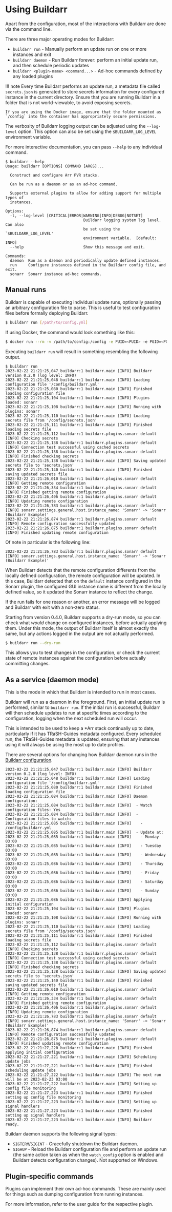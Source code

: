 # Using Buildarr

Apart from the configuration, most of the interactions with Buildarr are done via the command line.

There are three major operating modes for Buildarr:

* `buildarr run` - Manually perform an update run on one or more instances and exit
* `buildarr daemon` - Run Buildarr forever: perform an initial update run, and then
  schedule periodic updates
* `buildarr <plugin-name> <command...>` - Ad-hoc commands defined by any loaded plugins

!!! note
    Every time Buildarr performs an update run, a metadata file called `secrets.json` is generated to store secrets information for every configured instance in the current directory. Ensure that you are running Buildarr in a folder that is not world-viewable, to avoid exposing secrets.

    If you are using the Docker image, ensure that the folder mounted as `/config` into the container has appropriately secure permissions.

The verbosity of Buildarr logging output can be adjusted using the `--log-level` option.
This option can also be set using the `$BUILDARR_LOG_LEVEL` environment variable.

For more interactive documentation, you can pass `--help` to any individual command.

```text
$ buildarr --help
Usage: buildarr [OPTIONS] COMMAND [ARGS]...

  Construct and configure Arr PVR stacks.

  Can be run as a daemon or as an ad-hoc command.

  Supports external plugins to allow for adding support for multiple types of
  instances.

Options:
  -l, --log-level [CRITICAL|ERROR|WARNING|INFO|DEBUG|NOTSET]
                                  Buildarr logging system log level. Can also
                                  be set using the `$BUILDARR_LOG_LEVEL'
                                  environment variable.  [default: INFO]
  --help                          Show this message and exit.

Commands:
  daemon  Run as a daemon and periodically update defined instances.
  run     Configure instances defined in the Buildarr config file, and exit.
  sonarr  Sonarr instance ad-hoc commands.
```

## Manual runs

Buildarr is capable of executing individual update runs, optionally passing
an arbitrary configuration file to parse.
This is useful to test configuration files before formally deploying Buildarr.

```bash
$ buildarr run [/path/to/config.yml]
```

If using Docker, the command would look something like this:

```bash
$ docker run --rm -v /path/to/config:/config -e PUID=<PUID> -e PGID=<PGID> callum027/buildarr:latest run [/config/buildarr.yml]
```

Executing `buildarr run` will result in something resembling the following output.

```text
$ buildarr run
2023-02-22 21:21:25,047 buildarr:1 buildarr.main [INFO] Buildarr version 0.2.0 (log level: INFO)
2023-02-22 21:21:25,048 buildarr:1 buildarr.main [INFO] Loading configuration file '/config/buildarr.yml'
2023-02-22 21:21:25,080 buildarr:1 buildarr.main [INFO] Finished loading configuration file
2023-02-22 21:21:25,104 buildarr:1 buildarr.main [INFO] Plugins loaded: sonarr
2023-02-22 21:21:25,108 buildarr:1 buildarr.main [INFO] Running with plugins: sonarr
2023-02-22 21:21:25,110 buildarr:1 buildarr.main [INFO] Loading secrets file from '/config/secrets.json'
2023-02-22 21:21:25,111 buildarr:1 buildarr.main [INFO] Finished loading secrets file
2023-02-22 21:21:25,112 buildarr:1 buildarr.plugins.sonarr default [INFO] Checking secrets
2023-02-22 21:21:25,138 buildarr:1 buildarr.plugins.sonarr default [INFO] Connection test successful using cached secrets
2023-02-22 21:21:25,138 buildarr:1 buildarr.plugins.sonarr default [INFO] Finished checking secrets
2023-02-22 21:21:25,138 buildarr:1 buildarr.main [INFO] Saving updated secrets file to 'secrets.json'
2023-02-22 21:21:25,140 buildarr:1 buildarr.main [INFO] Finished saving updated secrets file
2023-02-22 21:21:26,010 buildarr:1 buildarr.plugins.sonarr default [INFO] Getting remote configuration
2023-02-22 21:21:26,334 buildarr:1 buildarr.plugins.sonarr default [INFO] Finished getting remote configuration
2023-02-22 21:21:26,406 buildarr:1 buildarr.plugins.sonarr default [INFO] Updating remote configuration
2023-02-22 21:21:26,783 buildarr:1 buildarr.plugins.sonarr default [INFO] sonarr.settings.general.host.instance_name: 'Sonarr' -> 'Sonarr (Buildarr Example)'
2023-02-22 21:21:26,874 buildarr:1 buildarr.plugins.sonarr default [INFO] Remote configuration successfully updated
2023-02-22 21:21:26,875 buildarr:1 buildarr.plugins.sonarr default [INFO] Finished updating remote configuration
```

Of note in particular is the following line:

```text
2023-02-22 21:21:26,783 buildarr:1 buildarr.plugins.sonarr default [INFO] sonarr.settings.general.host.instance_name: 'Sonarr' -> 'Sonarr (Buildarr Example)'
```

When Buildarr detects that the remote configuration differents from the locally defined configuration, the remote configuration will be updated. In this case, Buildarr detected that on the `default` instance configured in the Sonarr plugin, the configured GUI instance name is different from the locally defined value, so it updated the Sonarr instance to reflect the change.

If the run fails for one reason or another, an error message will be logged and Buildarr with exit with a non-zero status.

Starting from version 0.4.0, Buildarr supports a dry-run mode, so you can check what *would* change on configured instances, before actually applying them. Under this mode, the output of Buildarr itself is almost exactly the same, but any actions logged in the output are not actually performed.

```bash
$ buildarr run --dry-run
```

This allows you to test changes in the configuration, or check the current state of remote instances against the configuration before actually committing changes.

## As a service (daemon mode)

This is the mode in which that Buildarr is intended to run in most cases.

Buildarr will run as a daemon in the foreground. First, an initial update run is performed, similar to `buildarr run`. If the initial run is successful, Buildarr will then schedule updates to run at specific times according to the configuration,
logging when the next scheduled run will occur.

This is intended to be used to keep a *Arr stack continually up to date, particularly if it has TRaSH-Guides metadata configured. Every scheduled run, the TRaSH-Guides metadata is updated, ensuring that any instances using it will always be using the most up to date profiles.

There are several options for changing how Buildarr daemon runs in the [Buildarr configuration](configuration.md#buildarr-settings).

```text
2023-02-22 21:21:25,047 buildarr:1 buildarr.main [INFO] Buildarr version 0.2.0 (log level: INFO)
2023-02-22 21:21:25,048 buildarr:1 buildarr.main [INFO] Loading configuration file '/config/buildarr.yml'
2023-02-22 21:21:25,080 buildarr:1 buildarr.main [INFO] Finished loading configuration file
2023-02-22 21:21:25,084 buildarr:1 buildarr.main [INFO] Daemon configuration:
2023-02-22 21:21:25,084 buildarr:1 buildarr.main [INFO]  - Watch configuration files: Yes
2023-02-22 21:21:25,084 buildarr:1 buildarr.main [INFO]  - Configuration files to watch:
2023-02-22 21:21:25,085 buildarr:1 buildarr.main [INFO]    - /config/buildarr.yml
2023-02-22 21:21:25,085 buildarr:1 buildarr.main [INFO]  - Update at:
2023-02-22 21:21:25,085 buildarr:1 buildarr.main [INFO]    - Monday 03:00
2023-02-22 21:21:25,085 buildarr:1 buildarr.main [INFO]    - Tuesday 03:00
2023-02-22 21:21:25,085 buildarr:1 buildarr.main [INFO]    - Wednesday 03:00
2023-02-22 21:21:25,086 buildarr:1 buildarr.main [INFO]    - Thursday 03:00
2023-02-22 21:21:25,086 buildarr:1 buildarr.main [INFO]    - Friday 03:00
2023-02-22 21:21:25,086 buildarr:1 buildarr.main [INFO]    - Saturday 03:00
2023-02-22 21:21:25,086 buildarr:1 buildarr.main [INFO]    - Sunday 03:00
2023-02-22 21:21:25,086 buildarr:1 buildarr.main [INFO] Applying initial configuration
2023-02-22 21:21:25,104 buildarr:1 buildarr.main [INFO] Plugins loaded: sonarr
2023-02-22 21:21:25,108 buildarr:1 buildarr.main [INFO] Running with plugins: sonarr
2023-02-22 21:21:25,110 buildarr:1 buildarr.main [INFO] Loading secrets file from '/config/secrets.json'
2023-02-22 21:21:25,111 buildarr:1 buildarr.main [INFO] Finished loading secrets file
2023-02-22 21:21:25,112 buildarr:1 buildarr.plugins.sonarr default [INFO] Checking secrets
2023-02-22 21:21:25,138 buildarr:1 buildarr.plugins.sonarr default [INFO] Connection test successful using cached secrets
2023-02-22 21:21:25,138 buildarr:1 buildarr.plugins.sonarr default [INFO] Finished checking secrets
2023-02-22 21:21:25,138 buildarr:1 buildarr.main [INFO] Saving updated secrets file to 'secrets.json'
2023-02-22 21:21:25,140 buildarr:1 buildarr.main [INFO] Finished saving updated secrets file
2023-02-22 21:21:26,010 buildarr:1 buildarr.plugins.sonarr default [INFO] Getting remote configuration
2023-02-22 21:21:26,334 buildarr:1 buildarr.plugins.sonarr default [INFO] Finished getting remote configuration
2023-02-22 21:21:26,406 buildarr:1 buildarr.plugins.sonarr default [INFO] Updating remote configuration
2023-02-22 21:21:26,783 buildarr:1 buildarr.plugins.sonarr default [INFO] sonarr.settings.general.host.instance_name: 'Sonarr' -> 'Sonarr (Buildarr Example)'
2023-02-22 21:21:26,874 buildarr:1 buildarr.plugins.sonarr default [INFO] Remote configuration successfully updated
2023-02-22 21:21:26,875 buildarr:1 buildarr.plugins.sonarr default [INFO] Finished updating remote configuration
2023-02-22 21:21:27,220 buildarr:1 buildarr.main [INFO] Finished applying initial configuration
2023-02-22 21:21:27,221 buildarr:1 buildarr.main [INFO] Scheduling update jobs
2023-02-22 21:21:27,221 buildarr:1 buildarr.main [INFO] Finished scheduling update jobs
2023-02-22 21:21:27,222 buildarr:1 buildarr.main [INFO] The next run will be at 2023-02-23 03:00
2023-02-22 21:21:27,222 buildarr:1 buildarr.main [INFO] Setting up config file monitoring
2023-02-22 21:21:27,223 buildarr:1 buildarr.main [INFO] Finished setting up config file monitoring
2023-02-22 21:21:27,223 buildarr:1 buildarr.main [INFO] Setting up signal handlers
2023-02-22 21:21:27,223 buildarr:1 buildarr.main [INFO] Finished setting up signal handlers
2023-02-22 21:21:27,223 buildarr:1 buildarr.main [INFO] Buildarr ready.
```

Buildarr daemon supports the following signal types:

* `SIGTERM`/`SIGINT` - Gracefully shutdown the Buildarr daemon.
* `SIGHUP` - Reload the Buildarr configuration file and perform an update run
  (the same action taken as when the `watch_config` option is enabled and Buildarr detects configuration changes).
  Not supported on Windows.

## Plugin-specific commands

Plugins can implement their own ad-hoc commands. These are mainly used for things such as dumping configuration from running instances.

For more information, refer to the user guide for the respective plugin.
